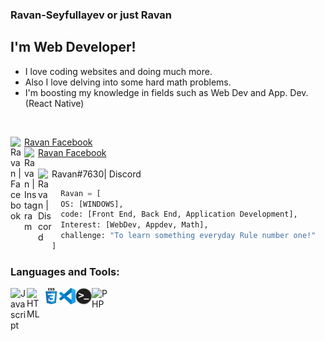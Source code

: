 ### Ravan-Seyfullayev or just Ravan


## I'm Web Developer!

-  I love coding websites and doing much more.  
-  Also I love delving into some hard math problems.
-  I'm boosting my knowledge in fields such as Web Dev and App. Dev. (React Native) 

<br>

[<img align="left" alt="Ravan | Facebook" width="22px" src="https://upload.wikimedia.org/wikipedia/commons/0/05/Facebook_Logo_%282019%29.png" >Ravan Facebook</img>][facebook]
<br />
[<img align="left" alt="Ravan | Instagram" width="22px" src="https://robots.net/wp-content/uploads/2020/03/Photo-by-Tumisu-1-1-600x595.jpg" >Ravan Facebook</img>][instagram]
<br />
<br>
<img align="left" alt="Ravan | Discord" width="22px" src="https://droplr.com/wp-content/uploads/2020/06/iconfinder_discord_2308078-512x400.png" >Ravan#7630| Discord</img>
</br>


```py
  Ravan = [
  OS: [WINDOWS],  
  code: [Front End, Back End, Application Development],
  Interest: [WebDev, Appdev, Math],
  challenge: "To learn something everyday Rule number one!"
]
```

### Languages and Tools:
	

<img align="left" alt="Javascript" width="26px" src="https://upload.wikimedia.org/wikipedia/commons/9/99/Unofficial_JavaScript_logo_2.svg"/>
<img align="left" alt="HTML" width="26px" src="https://www.pngrepo.com/png/197982/180/html.png"/>
<img align="left" alt="CSS" width="26px" src="https://raw.githubusercontent.com/github/explore/80688e429a7d4ef2fca1e82350fe8e3517d3494d/topics/css/css.png"/>
<img align="left" alt="Visual Studio Code" width="26px" src="https://raw.githubusercontent.com/github/explore/80688e429a7d4ef2fca1e82350fe8e3517d3494d/topics/visual-studio-code/visual-studio-code.png" />
<img align="left" alt="Terminal" width="26px" src="https://raw.githubusercontent.com/github/explore/80688e429a7d4ef2fca1e82350fe8e3517d3494d/topics/terminal/terminal.png" />
<img align="left" alt="PHP" width="26px" src="https://brandslogos.com/wp-content/uploads/images/large/php-logo.png" />


[instagram]: https://www.instagram.com/ravan_seyfullayev/
[facebook]: https://www.facebook.com/profile.php?id=100049230964647
